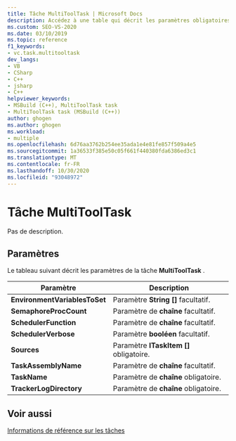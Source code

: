```yaml
---
title: Tâche MultiToolTask | Microsoft Docs
description: Accédez à une table qui décrit les paramètres obligatoires et facultatifs de la tâche MultiToolTask MSBuild.
ms.custom: SEO-VS-2020
ms.date: 03/10/2019
ms.topic: reference
f1_keywords:
- vc.task.multitooltask
dev_langs:
- VB
- CSharp
- C++
- jsharp
- C++
helpviewer_keywords:
- MSBuild (C++), MultiToolTask task
- MultiToolTask task (MSBuild (C++))
author: ghogen
ms.author: ghogen
ms.workload:
- multiple
ms.openlocfilehash: 6d76aa3762b254ee35ada1e4e81fe857f509a4e5
ms.sourcegitcommit: 1a36533f385e50c05f661f440380fda6386ed3c1
ms.translationtype: MT
ms.contentlocale: fr-FR
ms.lasthandoff: 10/30/2020
ms.locfileid: "93048972"
---
```

# <a name="multitooltask-task"></a>Tâche MultiToolTask

Pas de description.

## <a name="parameters"></a>Paramètres

Le tableau suivant décrit les paramètres de la tâche **MultiToolTask** .

|Paramètre|Description|
|---------------|-----------------|
|**EnvironmentVariablesToSet**|Paramètre **String []** facultatif.|
|**SemaphoreProcCount**|Paramètre de **chaîne** facultatif.|
|**SchedulerFunction**|Paramètre de **chaîne** facultatif.|
|**SchedulerVerbose**|Paramètre **booléen** facultatif.|
|**Sources**|Paramètre **ITaskItem []** obligatoire.|
|**TaskAssemblyName**|Paramètre de **chaîne** facultatif.|
|**TaskName**|Paramètre de **chaîne** obligatoire.|
|**TrackerLogDirectory**|Paramètre de **chaîne** obligatoire.|

## <a name="see-also"></a>Voir aussi

[Informations de référence sur les tâches](../msbuild/msbuild-task-reference.md)
